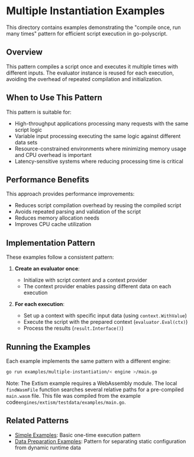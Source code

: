 # Multiple Instantiation Examples

This directory contains examples demonstrating the "compile once, run many times" pattern for efficient script execution in go-polyscript.

## Overview

This pattern compiles a script once and executes it multiple times with different inputs. The evaluator instance is reused for each execution, avoiding the overhead of repeated compilation and initialization.

## When to Use This Pattern

This pattern is suitable for:

- High-throughput applications processing many requests with the same script logic
- Variable input processing executing the same logic against different data sets 
- Resource-constrained environments where minimizing memory usage and CPU overhead is important
- Latency-sensitive systems where reducing processing time is critical

## Performance Benefits

This approach provides performance improvements:

- Reduces script compilation overhead by reusing the compiled script
- Avoids repeated parsing and validation of the script
- Reduces memory allocation needs
- Improves CPU cache utilization

## Implementation Pattern

These examples follow a consistent pattern:

1. **Create an evaluator once**: 
   - Initialize with script content and a context provider
   - The context provider enables passing different data on each execution

2. **For each execution**:
   - Set up a context with specific input data (using `context.WithValue`)
   - Execute the script with the prepared context (`evaluator.Eval(ctx)`)
   - Process the results (`result.Interface()`)

## Running the Examples

Each example implements the same pattern with a different engine:

```bash
go run examples/multiple-instantiation/< engine >/main.go
```

Note: The Extism example requires a WebAssembly module. The local `findWasmFile` function searches
several relative paths for a pre-compiled `main.wasm` file. This file was compiled from the example
code`engines/extism/testdata/examples/main.go`.

## Related Patterns

- [Simple Examples](/examples/simple): Basic one-time execution pattern
- [Data Preparation Examples](/examples/data-prep): Pattern for separating static configuration from dynamic runtime data